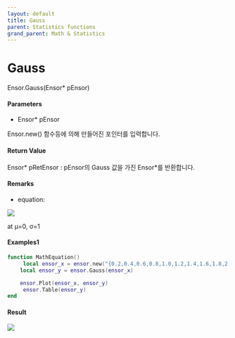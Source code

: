 ```yaml
---
layout: default
title: Gauss
parent: Statistics functions
grand_parent: Math & Statistics
---
```


# Gauss

Ensor.Gauss\(Ensor\* pEnsor\)

#### Parameters

* Ensor\* pEnsor

Ensor.new\(\) 함수등에 의해 만들어진 포인터를 입력합니다.

#### Return Value

Ensor\* pRetEnsor : pEnsor의 Gauss 값을 가진  Ensor\*를 반환합니다.

#### Remarks

* equation:

![](./StatisticsAPI/GaussDistFunc.png)

at μ=0, σ=1

#### Examples1

```lua
function MathEquation()
     local ensor_x = ensor.new("{0.2,0.4,0.6,0.8,1.0,1.2,1.4,1.6,1.8,2.0,2.2,2.4,2.6,2.8}")
    local ensor_y = ensor.Gauss(ensor_x)

    ensor.Plot(ensor_x, ensor_y)
     ensor.Table(ensor_y)
end
```

#### Result

![](./StatisticsAPI/GaussDistResult.png)

